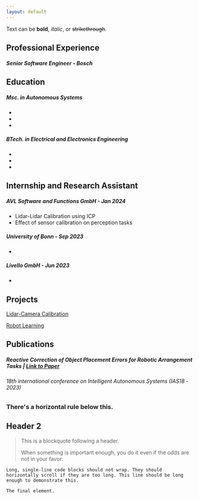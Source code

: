 ```yaml
---
layout: default
---
```


Text can be **bold**, _italic_, or ~~strikethrough~~.

## Professional Experience

##### Senior Software Engineer - Bosch

## Education

##### Msc. in Autonomous Systems

-
-
-

##### BTech. in Electrical and Electronics Engineering

-
-
-

## Internship and Research Assistant

##### AVL Software and Functions GmbH - _Jan 2024_

- Lidar-Lidar Calibration using ICP
- Effect of sensor calibration on perception tasks

##### University of Bonn - _Sep 2023_

-

##### Livello GmbH - _Jun 2023_

-

## Projects

[Lidar-Camera Calibration](https://github.com/Barath19/robotlearning-2024)

[Robot Learning](https://github.com/Barath19/robotlearning-2024)

## Publications

##### Reactive Correction of Object Placement Errors for Robotic Arrangement Tasks | [Link to Paper](https://arxiv.org/abs/2302.07795)

###### _18th international conference on Intelligent Autonomous Systems (IAS18 ‑ 2023)_

### There's a horizontal rule below this.

## Header 2

> This is a blockquote following a header.
>
> When something is important enough, you do it even if the odds are not in your favor.

```
Long, single-line code blocks should not wrap. They should horizontally scroll if they are too long. This line should be long enough to demonstrate this.
```

```
The final element.
```
